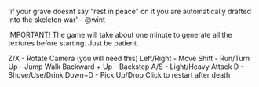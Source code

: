 'if your grave doesnt say "rest in peace" on it you are automatically drafted into the skeleton war' - @wint

IMPORTANT! The game will take about one minute to generate all the textures before starting. Just be patient.

Z/X - Rotate Camera (you will need this)
Left/Right - Move
Shift - Run/Turn
Up - Jump
Walk Backward + Up - Backstep
A/S - Light/Heavy Attack
D - Shove/Use/Drink
Down+D - Pick Up/Drop
Click to restart after death
